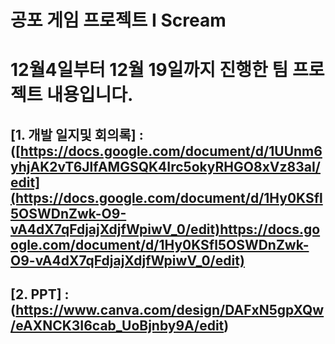 # 공포 게임 프로젝트 I Scream
# 12월4일부터 12월 19일까지 진행한 팀 프로젝트 내용입니다.

## [1. 개발 일지및 회의록] : ([https://docs.google.com/document/d/1UUnm6yhjAK2vT6JlfAMGSQK4Irc5okyRHGO8xVz83aI/edit](https://docs.google.com/document/d/1Hy0KSfl5OSWDnZwk-O9-vA4dX7qFdjajXdjfWpiwV_0/edit)https://docs.google.com/document/d/1Hy0KSfl5OSWDnZwk-O9-vA4dX7qFdjajXdjfWpiwV_0/edit)
## [2. PPT] :(https://www.canva.com/design/DAFxN5gpXQw/eAXNCK3I6cab_UoBjnby9A/edit) 
